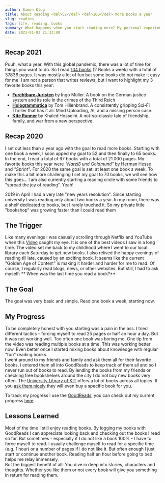 ```yaml
---
author: Simon Klug
title: About Reading <del>52</del> <del>100</del> more Books a year
slug: reading
Tags: life, reading, books
summary: What happens when you start reading more? My personal experience reading more Books in a year.
date: 2021-01-02 21:13:00
---
```


## Recap 2021
Puuh, what a year. With this global pandemic, there was a lot of time for things you want to do. So I read [104 books](https://www.goodreads.com/user/year_in_books/2020/102347383) (2 Books a week) with a total of 37836 pages. It was mostly a lot of fun but some books did not make it easy for me. I am not a person that writes reviews, but I want  to highlight my 3 favorite books this year: 

* **[Furchtbare Juristen](https://www.goodreads.com/book/show/28587707-furchtbare-juristen)** by Ingo Müller. A book on the German justice system and its role in the crimes of the Third Reich
* **[Hologrammatica](https://www.goodreads.com/book/show/38356981-hologrammatica)** by Tom Hillenbrand. A consistently gripping Sci-Fi Thriller that has it all: Mind Uploading, AI, and a missing person case.
* **[Kite Runner](https://www.goodreads.com/book/show/5291325-drachenl-ufer)** by Khaled Hosseini. A not-so-classic tale of friendship, family, and war from a new perspective.


## Recap 2020
I set out less than a year ago with the goal to read more books. Starting with one book a week, I soon upped my goal to 52 and then finally to 65 books. In the end, I read a total of 67 books with a total of 21.000 pages. 
My favorite books this year were *"Narziß und Goldmund"* by Herman Hesse and *"Sprint"*.
For 2020 the same goal is set, at least one book a week. To make this a bit more challenging I set my goal to 70 books, we will see how this goes...
I am also currently starting a reading circle with some friends to "spread the joy of reading". Yeah!


2019 in April I had a very late "new years resolution". Since starting university I was reading only about two books a year. In my room, there was a shelf dedicated to books, but I rarely touched it. So my private little "bookshop" was growing faster than I could read them

## The Trigger
Like many evenings I was casually scrolling through Netflix and YouTube when this [Video](https://www.youtube.com/watch?v=lIW5jBrrsS0) caught my eye. It is one of the best videos I saw in a long time. The video set me back to my childhood where I went to our local library each Saturday to get new books. I also relived the happy evenings of reading till late, caused by an exciting book. 
It seems like the current "Golden Age of Content" is making it harder and harder for me to read. Of course, I regularly read blogs, news, or other websites. But still, I had to ask myself: ** When was the last time you read a book?**


## The Goal 
The goal was very basic and simple. Read one book a week, starting now. 

## My Progress
To be completely honest with you starting was a pain in the ass. I tried different tactics - forcing myself to read 25 pages or half an hour a day. But it was not working well. Too often one book was boring me. One tip from the video was reading multiple books at a time. This was working better now. Even better once I started mixing books about knowledge with regular "fun" reading books.   
I went around to my friends and family and ask them all for their favorite books. I entered them all into GoodReads to keep track of them all and so I never run out of books to read.
By lending the books from my friends or checking free bookshelves around the city I do not buy new books very often.
The [University Library of KIT](https://www.bibliothek.kit.edu/) offers a lot of books across all topics. If you [ask them nicely]({filename}../university/secrets.md) they will even buy a specific book for you. 

To track my progress I use the [GoodReads](https://www.goodreads.com/user/show/102347383-simon), you can check out my current progress [here](https://www.goodreads.com/challenges/11621-2020-reading-challenge).

## Lessons Learned
Most of the time I still enjoy reading books. By logging my books with GoodReads I can appreciate looking back and checking out the books I read so far. 
But sometimes - especially if I do not like a book 100%  - I have to force myself to read. I usually challenge myself to read for a specific time (e.g. 1 hour) or a number of pages if I do not like it. But often enough I just start or continue another book. Reading half an hour before going to bed helps me relay immensely.  
But the biggest benefit of all: You dive in deep into stories, characters and thoughts. Whether you like them or not every book will give you something in return for reading them.